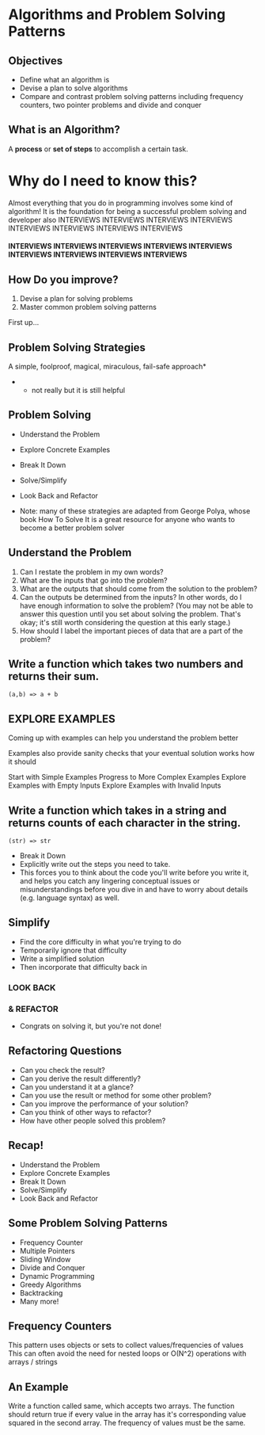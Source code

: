 # Algorithms and Problem Solving Patterns

## Objectives
- Define what an algorithm is
- Devise a plan to solve algorithms
- Compare and contrast problem solving patterns including frequency counters, two pointer problems and divide and conquer

## What is an Algorithm?
A **process** or **set of steps** to accomplish a certain task.

# Why do I need to know this?
Almost everything that you do in programming involves some kind of algorithm!
It is the foundation for being a successful problem solving and developer
also INTERVIEWS INTERVIEWS INTERVIEWS INTERVIEWS INTERVIEWS INTERVIEWS INTERVIEWS INTERVIEWS
#### INTERVIEWS INTERVIEWS INTERVIEWS INTERVIEWS INTERVIEWS INTERVIEWS INTERVIEWS INTERVIEWS INTERVIEWS

## How Do you improve?
1. Devise a plan for solving problems
2. Master common problem solving patterns

First up...
## Problem Solving Strategies
A simple, foolproof, magical, miraculous, fail-safe approach*
- * not really but it is still  helpful

## Problem Solving
- Understand the Problem
- Explore Concrete Examples
- Break It Down
- Solve/Simplify
- Look Back and Refactor

- Note: many of these strategies are adapted from George Polya, whose book How To Solve It is a great resource for anyone who wants to become a better problem solver

## Understand the Problem
1. Can I restate the problem in my own words?
2. What are the inputs that go into the problem?
3. What are the outputs that should come from the solution to the problem?
4. Can the outputs be determined from the inputs? In other words, do I have enough information to solve the problem? (You may not be able to answer this question until you set about solving the problem. That's okay; it's still worth considering the question at this early stage.)
5. How should I label the important pieces of data that are a part of the problem?

## Write a function which takes two numbers and returns their sum.
`(a,b) => a + b`

## EXPLORE EXAMPLES
Coming up with examples can help you understand the problem better

Examples also  provide sanity checks that your eventual solution works how it should

Start with Simple Examples
Progress to More Complex Examples
Explore Examples with Empty Inputs
Explore Examples with Invalid Inputs

## Write a function which takes in a string and returns counts of each character in the string.
`(str) => str`
- Break it Down
- Explicitly write out the steps you need to take.
- This forces you to think about the code you'll write before you write it, and helps you catch any lingering conceptual issues or misunderstandings before you dive in and have to worry about details (e.g. language syntax) as well.

## Simplify
- Find the core difficulty in what you're trying to do
- Temporarily ignore that difficulty
- Write a simplified solution
- Then incorporate that difficulty back in

### LOOK BACK
### & REFACTOR
- Congrats on solving it, but you're not done!

## Refactoring Questions
- Can you check the result?
- Can you derive the result differently?
- Can you understand it at a glance?
- Can you use the result or method for some other problem?
- Can you improve the performance of your solution?
- Can you think of other ways to refactor?
- How have other people solved this problem?

## Recap!
- Understand the Problem
- Explore Concrete Examples
- Break It Down
- Solve/Simplify
- Look Back and Refactor

## Some Problem Solving Patterns
- Frequency Counter
- Multiple Pointers
- Sliding Window
- Divide and Conquer
- Dynamic Programming
- Greedy Algorithms
- Backtracking
- Many more!

## Frequency Counters
This pattern uses objects or sets to collect values/frequencies of values
This can often avoid the need for nested loops or O(N^2) operations with arrays / strings

## An Example
Write a function called same, which accepts two arrays. The function should return true if every value in the array has it's corresponding value squared in the second array. The frequency of values must be the same.